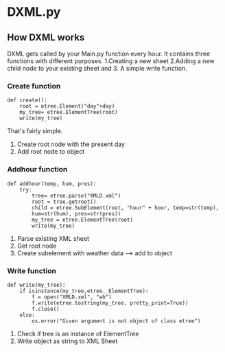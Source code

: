 # DXML.py

## How DXML works
DXML gets called by your Main.py function every hour. 
It contains three functions with different purposes. 1.Creating a new sheet 2.Adding a new child node to your existing sheet and 3. A simple write function.

### Create function
```
def create():
	root = etree.Element("day"+day)
	my_tree= etree.ElementTree(root)
	write(my_tree)
```
That's fairly simple. 
1. Create root node with the present day
2. Add root node to object
### Addhour function
```
def addhour(temp, hum, pres):
	try:
		tree= etree.parse("XMLD.xml")   
		root = tree.getroot()   
		child = etree.SubElement(root, "hour" + hour, temp=str(temp), 
		hum=str(hum), pres=str(pres))
		my_tree = etree.ElementTree(root)  
		write(my_tree)					   
```
1. Parse existing XML sheet
2. Get root node
3. Create subelement with weather data --> add to object
### Write function
```
def write(my_tree):
	if isinstance(my_tree,etree._ElementTree):
		f = open("XMLD.xml", "wb")
		f.write(etree.tostring(my_tree, pretty_print=True))
		f.close()
	else:
		os.error("Given argument is not object of class etree")		
```
1. Check if tree is an instance of ElementTree
2. Write object as string to XML Sheet

